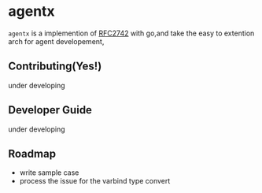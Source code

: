 # agentx
`agentx` is a implemention of [RFC2742](https://www.rfc-editor.org/rfc/pdfrfc/rfc2742.txt.pdf) with go,and take the easy to extention arch for agent developement,

## Contributing(Yes!)
under developing

## Developer Guide
under developing

## Roadmap
* write sample case
* process the issue for the varbind type convert